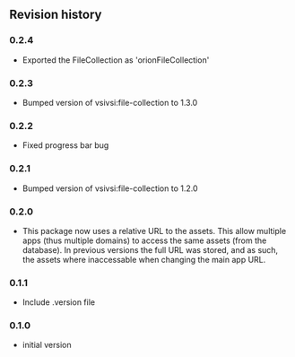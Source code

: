 ## Revision history

### 0.2.4

* Exported the FileCollection as 'orionFileCollection'

### 0.2.3

* Bumped version of vsivsi:file-collection to 1.3.0

### 0.2.2

* Fixed progress bar bug

### 0.2.1

* Bumped version of vsivsi:file-collection to 1.2.0

### 0.2.0

* This package now uses a relative URL to the assets. This allow multiple apps (thus multiple domains) to access the same assets (from the database). In previous versions the full URL was stored, and as such, the assets where inaccessable when changing the main app URL.

### 0.1.1

* Include .version file

### 0.1.0

* initial version
